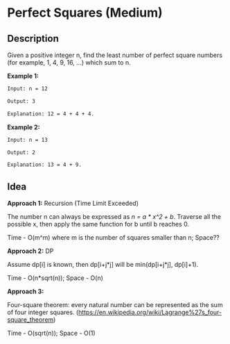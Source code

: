 # Perfect Squares (Medium)

## Description
Given a positive integer n, find the least number of perfect square numbers (for example, 1, 4, 9, 16, ...) which sum to n.

**Example 1:**
```html
Input: n = 12

Output: 3 

Explanation: 12 = 4 + 4 + 4.
```
**Example 2:**
```html
Input: n = 13

Output: 2

Explanation: 13 = 4 + 9.
```

## Idea
**Approach 1:** Recursion (Time Limit Exceeded)

The number n can always be expressed as *n = a \* x^2 + b*. Traverse all the possible x, then apply the same function for b until b reaches 0.

Time - O(m^m) where m is the number of squares smaller than n; Space??

**Approach 2:** DP

Assume dp[i] is known, then dp[i+j\*j] will be min(dp[i+j\*j], dp[i]+1).

Time - O(n\*sqrt(n)); Space - O(n)

**Approach 3:**

Four-square theorem: every natural number can be represented as the sum of four integer squares. (https://en.wikipedia.org/wiki/Lagrange%27s_four-square_theorem)

Time - O(sqrt(n)); Space - O(1)
